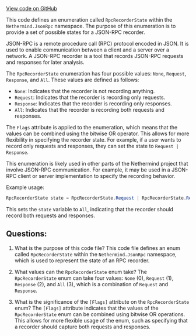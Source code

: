 [View code on GitHub](https://github.com/NethermindEth/nethermind/src/Nethermind/Nethermind.JsonRpc/RpcRecorderState.cs)

This code defines an enumeration called `RpcRecorderState` within the `Nethermind.JsonRpc` namespace. The purpose of this enumeration is to provide a set of possible states for a JSON-RPC recorder. 

JSON-RPC is a remote procedure call (RPC) protocol encoded in JSON. It is used to enable communication between a client and a server over a network. A JSON-RPC recorder is a tool that records JSON-RPC requests and responses for later analysis. 

The `RpcRecorderState` enumeration has four possible values: `None`, `Request`, `Response`, and `All`. These values are defined as follows:

- `None`: Indicates that the recorder is not recording anything.
- `Request`: Indicates that the recorder is recording only requests.
- `Response`: Indicates that the recorder is recording only responses.
- `All`: Indicates that the recorder is recording both requests and responses.

The `Flags` attribute is applied to the enumeration, which means that the values can be combined using the bitwise OR operator. This allows for more flexibility in specifying the recorder state. For example, if a user wants to record only requests and responses, they can set the state to `Request | Response`.

This enumeration is likely used in other parts of the Nethermind project that involve JSON-RPC communication. For example, it may be used in a JSON-RPC client or server implementation to specify the recording behavior. 

Example usage:

```csharp
RpcRecorderState state = RpcRecorderState.Request | RpcRecorderState.Response;
```

This sets the `state` variable to `All`, indicating that the recorder should record both requests and responses.
## Questions: 
 1. What is the purpose of this code file?
   This code file defines an enum called `RpcRecorderState` within the `Nethermind.JsonRpc` namespace, which is used to represent the state of an RPC recorder.

2. What values can the `RpcRecorderState` enum take?
   The `RpcRecorderState` enum can take four values: `None` (0), `Request` (1), `Response` (2), and `All` (3), which is a combination of `Request` and `Response`.

3. What is the significance of the `[Flags]` attribute on the `RpcRecorderState` enum?
   The `[Flags]` attribute indicates that the values of the `RpcRecorderState` enum can be combined using bitwise OR operations. This allows for more flexible usage of the enum, such as specifying that a recorder should capture both requests and responses.